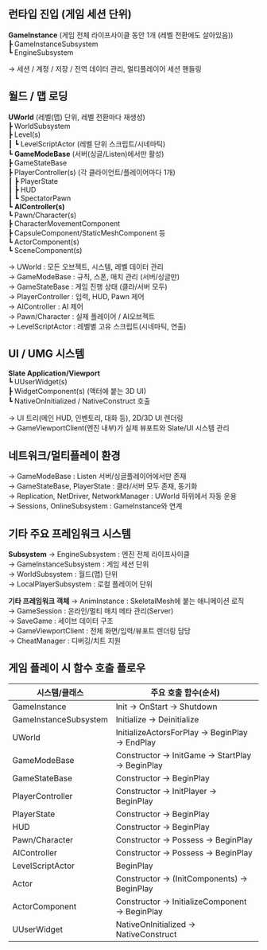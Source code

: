 ## 런타입 진입 (게임 세션 단위)
**GameInstance**  (게임 전체 라이프사이클 동안 1개 (레벨 전환에도 살아있음))  
  ┣ GameInstanceSubsystem  
  ┗ EngineSubsystem  
  
  → 세션 / 계정 / 저장 / 전역 데이터 관리, 멀티플레이어 세션 핸들링  

## 월드 / 맵 로딩
**UWorld**  (레벨(맵) 단위, 레벨 전환마다 재생성)  
  ┣ WorldSubsystem  
  ┣ Level(s)  
  ┃  ┗ LevelScriptActor  (레벨 단위 스크립트/시네마틱)  
  ┗ **GameModeBase**  (서버(싱글/Listen)에서만 활성)  
       ┣ GameStateBase  
       ┣ PlayerController(s)  (각 클라이언트/플레이어마다 1개)  
       ┃  ┣ PlayerState  
       ┃  ┣ HUD  
       ┃  ┗ SpectatorPawn  
       ┗ **AIController(s)**  
            ┗ Pawn/Character(s)  
                ┣ CharacterMovementComponent  
                ┣ CapsuleComponent/StaticMeshComponent 등  
                ┗ ActorComponent(s)  
                   ┗ SceneComponent(s)  

 → UWorld : 모든 오브젝트, 시스템, 레벨 데이터 관리  
 → GameModeBase : 규칙, 스폰, 매치 관리 (서버/싱글만)  
 → GameStateBase : 게임 진행 상태 (클라/서버 모두)  
 → PlayerController : 입력, HUD, Pawn 제어  
 → AIController : AI 제어  
 → Pawn/Character : 실제 플레이어 / AI오브젝트  
 → LevelScriptActor : 레벨별 고유 스크립트(시네마틱, 연출)  

## UI / UMG 시스템  
**Slate Application/Viewport**  
  ┗ UUserWidget(s)  
     ┣ WidgetComponent(s) (액터에 붙는 3D UI)  
     ┗ NativeOnInitialized / NativeConstruct 호출  
     
  → UI 트리(메인 HUD, 인벤토리, 대화 등), 2D/3D UI 렌더링  
  → GameViewportClient(엔진 내부)가 실제 뷰포트와 Slate/UI 시스템 관리  

## 네트워크/멀티플레이 환경
 → GameModeBase : Listen 서버/싱글플레이어에서만 존재  
 → GameStateBase, PlayerState : 클라/서버 모두 존재, 동기화  
 → Replication, NetDriver, NetworkManager : UWorld 하위에서 자동 운용  
 → Sessions, OnlineSubsystem : GameInstance와 연계  

## 기타 주요 프레임워크 시스템
**Subsystem**
 → EngineSubsystem : 엔진 전체 라이프사이클  
 → GameInstanceSubsystem : 게임 세션 단위  
 → WorldSubsystem : 월드(맵) 단위  
 → LocalPlayerSubsystem : 로컬 플레이어 단위  

**기타 프레임워크 객체**
→ AnimInstance : SkeletalMesh에 붙는 애니메이션 로직  
→ GameSession : 온라인/멀티 매치 메타 관리(Server)  
→ SaveGame : 세이브 데이터 구조  
→ GameViewportClient : 전체 화면/입력/뷰포트 렌더링 담당  
→ CheatManager : 디버깅/치트 지원  

## 게임 플레이 시 함수 호출 플로우

| 시스템/클래스          | 주요 호출 함수(순서)                           |
| --------------------- | ---------------------------------------------- |
| GameInstance          | Init → OnStart → Shutdown                      |
| GameInstanceSubsystem | Initialize → Deinitialize                      |
| UWorld                | InitializeActorsForPlay → BeginPlay → EndPlay  |
| GameModeBase          | Constructor → InitGame → StartPlay → BeginPlay |
| GameStateBase         | Constructor → BeginPlay                        |
| PlayerController      | Constructor → InitPlayer → BeginPlay           |
| PlayerState           | Constructor → BeginPlay                        |
| HUD                   | Constructor → BeginPlay                        |
| Pawn/Character        | Constructor → Possess → BeginPlay              |
| AIController          | Constructor → Possess → BeginPlay              |
| LevelScriptActor      | BeginPlay                                      |
| Actor                 | Constructor → (InitComponents) → BeginPlay     |
| ActorComponent        | Constructor → InitializeComponent → BeginPlay  |
| UUserWidget           | NativeOnInitialized → NativeConstruct          |
